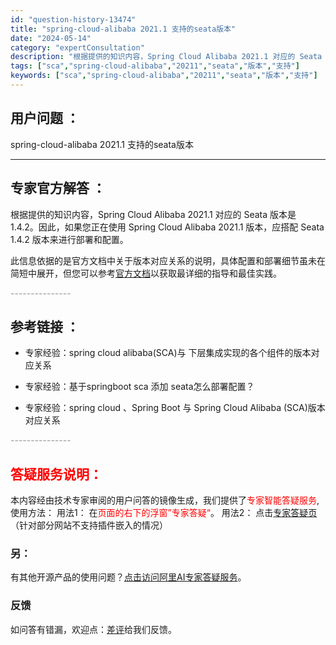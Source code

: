 ```yaml
---
id: "question-history-13474"
title: "spring-cloud-alibaba 2021.1 支持的seata版本"
date: "2024-05-14"
category: "expertConsultation"
description: "根据提供的知识内容，Spring Cloud Alibaba 2021.1 对应的 Seata 版本是 1.4.2。因此，如果您正在使用 Spring Cloud Alibaba 2021.1 版本，应搭配 Seata 1.4.2 版本来进行部署和配置。此信息依据的是官方文档中关于版本对应关系的说明"
tags: ["sca","spring-cloud-alibaba","20211","seata","版本","支持"]
keywords: ["sca","spring-cloud-alibaba","20211","seata","版本","支持"]
---
```


## 用户问题 ： 
 spring-cloud-alibaba 2021.1 支持的seata版本  

---------------
## 专家官方解答 ：

根据提供的知识内容，Spring Cloud Alibaba 2021.1 对应的 Seata 版本是 1.4.2。因此，如果您正在使用 Spring Cloud Alibaba 2021.1 版本，应搭配 Seata 1.4.2 版本来进行部署和配置。

此信息依据的是官方文档中关于版本对应关系的说明，具体配置和部署细节虽未在简短中展开，但您可以参考[官方文档](https://sca.aliyun.com/docs/2023/overview/version-explain/)以获取最详细的指导和最佳实践。


<font color="#949494">---------------</font> 


## 参考链接 ：

* 专家经验：spring cloud alibaba(SCA)与 下层集成实现的各个组件的版本对应关系 
 
 * 专家经验：基于springboot sca 添加 seata怎么部署配置？ 
 
 * 专家经验：spring cloud 、Spring Boot 与 Spring Cloud Alibaba (SCA)版本对应关系 


 <font color="#949494">---------------</font> 
 


## <font color="#FF0000">答疑服务说明：</font> 

本内容经由技术专家审阅的用户问答的镜像生成，我们提供了<font color="#FF0000">专家智能答疑服务</font>,使用方法：
用法1： 在<font color="#FF0000">页面的右下的浮窗”专家答疑“</font>。
用法2： 点击[专家答疑页](https://answer.opensource.alibaba.com/docs/intro)（针对部分网站不支持插件嵌入的情况）
### 另：


有其他开源产品的使用问题？[点击访问阿里AI专家答疑服务](https://answer.opensource.alibaba.com/docs/intro)。
### 反馈
如问答有错漏，欢迎点：[差评](https://ai.nacos.io/user/feedbackByEnhancerGradePOJOID?enhancerGradePOJOId=13475)给我们反馈。
